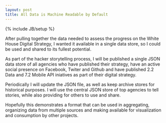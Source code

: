 ```yaml
---
layout: post
title: All Data is Machine Readable by Default
---
```


{% include JB/setup %}

<p>After pulling together the data needed to assess the progress on the White House Digital Strategy, I wanted it available in a single data store, so I could be used and shared to its fullest potential.</p>
<p>As part of the hacker storytelling process, I will be published a single JSON data store of all agencies who have published their strategy, have an active social presence on Facebook, Twiter and Github and have published 2.2 Data and 7.2 Mobile API iniatives as part of their digital strategy.</p>
<p>Periodically I will update the JSON file, as well as keep archive stores for historical purposes. I will use the central JSON store of top agencies to tell stories, while also providing for others to use and share.</p>
<p>Hopefully this demonstrates a format that can be used in aggregating, organizing data from multiple sources and making available for visualization and consumption by other projects.</p>